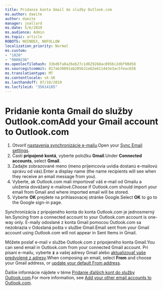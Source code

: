 ```yaml
---
title: Pridanie konta Gmail do služby Outlook.com
ms.author: daeite
author: daeite
manager: joallard
ms.date: 5/6/2019
ms.audience: Admin
ms.topic: article
ROBOTS: NOINDEX, NOFOLLOW
localization_priority: Normal
ms.custom:
- "1820"
- "9000236"
ms.openlocfilehash: 33bd6fa8a26eb27c1d829268ac0956c2dbf90d58
ms.sourcegitcommit: 017ab30091ab205b31e62e611443e3ac5feac658
ms.translationtype: MT
ms.contentlocale: sk-SK
ms.lasthandoff: 07/10/2019
ms.locfileid: "35614185"
---
```

# <a name="add-your-gmail-account-to-outlookcom"></a><span data-ttu-id="83f4f-102">Pridanie konta Gmail do služby Outlook.com</span><span class="sxs-lookup"><span data-stu-id="83f4f-102">Add your Gmail account to Outlook.com</span></span>

1. <span data-ttu-id="83f4f-103">Otvoriť [nastavenia synchronizácie e-mailu](https://go.microsoft.com/fwlink/?linkid=875264).</span><span class="sxs-lookup"><span data-stu-id="83f4f-103">Open your [Sync Email settings](https://go.microsoft.com/fwlink/?linkid=875264).</span></span>
2. <span data-ttu-id="83f4f-104">Časti **pripojené kontá**, vyberte položku **Gmail**.</span><span class="sxs-lookup"><span data-stu-id="83f4f-104">Under **Connected accounts**, select **Gmail**.</span></span>
3. <span data-ttu-id="83f4f-105">Zadajte zobrazované meno (meno príjemcovia uvidia dostanú e-mailovú správu od vás).</span><span class="sxs-lookup"><span data-stu-id="83f4f-105">Enter a display name (the name recipients will see when they receive an email message from you).</span></span>
4. <span data-ttu-id="83f4f-106">Vyberte, ak Outlook.com mali importovať váš e-mail od Gmailu a uloženia dovážaný e-mailové.</span><span class="sxs-lookup"><span data-stu-id="83f4f-106">Choose if Outlook.com should import your email from Gmail and where imported email will be stored.</span></span>
5. <span data-ttu-id="83f4f-107">Vyberte **OK** prejdete na prihlasovacej stránke Google.</span><span class="sxs-lookup"><span data-stu-id="83f4f-107">Select **OK** to go to the Google sign-in page.</span></span>

<span data-ttu-id="83f4f-108">Synchronizácia z pripojeného konta do konta Outlook.com je jednosmerný len.</span><span class="sxs-lookup"><span data-stu-id="83f4f-108">Syncing from a connected account to your Outlook.com account is one-way only.</span></span> <span data-ttu-id="83f4f-109">E-maily odoslané z konta Gmail pomocou Outlook.com sa nezobrazia v Odoslaná pošta v službe Gmail.</span><span class="sxs-lookup"><span data-stu-id="83f4f-109">Email sent from your Gmail account using Outlook.com will not appear in Sent Items in Gmail.</span></span>

<span data-ttu-id="83f4f-110">Môžete poslať e-mail v službe Outlook.com z pripojeného konta Gmail.</span><span class="sxs-lookup"><span data-stu-id="83f4f-110">You can send email in Outlook.com from your connected Gmail account.</span></span> <span data-ttu-id="83f4f-111">Pri písaní e-mailu, vyberte **z** a vašej adresy Gmail alebo [aktualizovať vaše predvolené z adresy](https://go.microsoft.com/fwlink/?linkid=875264).</span><span class="sxs-lookup"><span data-stu-id="83f4f-111">When composing an email, select **From** and choose your Gmail address, or [update your default From address](https://go.microsoft.com/fwlink/?linkid=875264).</span></span>

<span data-ttu-id="83f4f-112">Ďalšie informácie nájdete v téme [Pridanie ďalších kont do služby Outlook.com](https://support.office.com/article/c5224df4-5885-4e79-91ba-523aa743f0ba?wt.mc_id=Office_Outlook_com_Alchemy).</span><span class="sxs-lookup"><span data-stu-id="83f4f-112">For more information, see [Add your other email accounts to Outlook.com](https://support.office.com/article/c5224df4-5885-4e79-91ba-523aa743f0ba?wt.mc_id=Office_Outlook_com_Alchemy).</span></span>